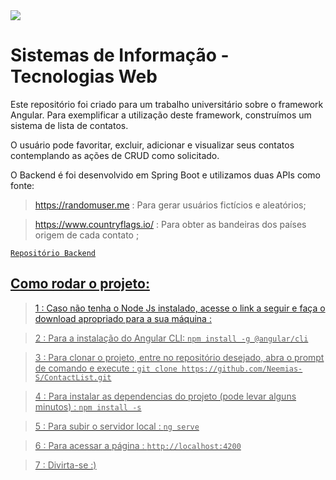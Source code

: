 <img style="max-width: 20%!important;" src="https://web.sistemas.pucminas.br/BDP/PUC%20Minas/Home/Logo?seq=16EC68D2C1F309FAA3972EF167C78189">


# Sistemas de Informação - Tecnologias Web

<p> Este repositório foi criado para um trabalho universitário sobre o framework Angular. Para exemplificar a utilização deste framework, construímos um sistema de lista de contatos.

<p> O usuário pode favoritar, excluir, adicionar e visualizar seus contatos contemplando as ações de CRUD como solicitado.
  
  O Backend é foi desenvolvido em Spring Boot e utilizamos duas APIs como fonte:
  
  > https://randomuser.me : Para gerar usuários fictícios e aleatórios;
  
  > https://www.countryflags.io/ : Para obter as bandeiras dos países origem de cada contato ;

<a href="https://github.com/Neemias-S/ContactListBack">`Repositório Backend`

## Como rodar o projeto:

> 1 : Caso não tenha o Node Js instalado, acesse o link a seguir e faça o download apropriado para a sua máquina : <a href="https://nodejs.org/en/download/" target="_blank"> 

> 2 : Para a instalação do Angular CLI: `npm install -g @angular/cli`

> 3 : Para clonar o projeto, entre no repositório desejado, abra o prompt de comando e execute : `git clone https://github.com/Neemias-S/ContactList.git`

> 4 : Para instalar as dependencias do projeto (pode levar alguns minutos) : `npm install -s`

> 5 : Para subir o servidor local : `ng serve`

> 6 : Para acessar a página : `http://localhost:4200`

> 7 : Divirta-se :)
